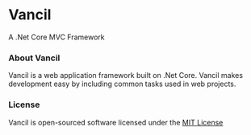 # Vancil
A .Net Core MVC Framework

### About Vancil
Vancil is a web application framework built on .Net Core.  Vancil makes development easy by including common tasks used in web projects.

### License
Vancil is open-sourced software licensed under the [MIT License](https://opensource.org/licenses/MIT)
